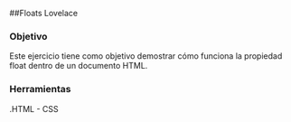 ##Floats Lovelace
### Objetivo  

Este ejercicio tiene como objetivo demostrar cómo funciona la propiedad float dentro de un documento HTML.  

### Herramientas  
.HTML - CSS
